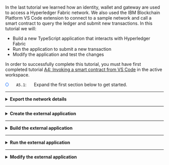 In the last tutorial we learned how an identity, wallet and gateway are used to access a Hyperledger Fabric network. We also used the IBM Blockchain Platform VS Code extension to connect to a sample network and call a smart contract to query the ledger and submit new transactions. In this tutorial we will:

* Build a new TypeScript application that interacts with Hyperledger Fabric
* Run the application to submit a new transaction
* Modify the application and test the changes

In order to successfully complete this tutorial, you must have first completed tutorial <a href='./a4.md'>A4: Invoking a smart contract from VS Code</a> in the active workspace.

<img src="./images/bullet.png" alt="[]"></img> &nbsp;&nbsp;&nbsp;&nbsp; `A5.1`: &nbsp;&nbsp;&nbsp;&nbsp;
Expand the first section below to get started.

---
<details>
<summary><b>Export the network details</b></summary>


As we have seen, to interact with a Hyperledger Fabric network it is necessary to have:
* a connection profile
* a wallet containing one or more identities

Our sample application will use the same identity and connection profile used by VS Code to interact with the sample network.

We will start by exporting a *connection profile*.

<img src="./images/bullet.png" alt="[]"></img> &nbsp;&nbsp;&nbsp;&nbsp; `A5.2`: &nbsp;&nbsp;&nbsp;&nbsp;
With the gateway connected, move the mouse over the Fabric Gateways view, click the ellipsis that appears and select "Export Connection Profile".

<img src="./images/a5.2.png" alt="Export connection profile"></img>

<img src="./images/bullet.png" alt="[]"></img> &nbsp;&nbsp;&nbsp;&nbsp; `A5.3`: &nbsp;&nbsp;&nbsp;&nbsp;
Create a new folder called 'demo-application' as a peer of the demo-contract project we created earlier. Give the connection profile a convenient name ('connection.json') and export it into the new folder.

<img src="./images/a5.3.png" alt="New application"></img>

We will now export our wallet.

<img src="./images/bullet.png" alt="[]"></img> &nbsp;&nbsp;&nbsp;&nbsp; `A5.4`: &nbsp;&nbsp;&nbsp;&nbsp;
In the Fabric Wallets view, expand '1 Org Local Fabric', right click 'Org1' and select 'Export Wallet'.

Take care not to click on the Orderer organization's wallet by mistake.

<img src="./images/a5.4.png" alt="Export Wallet" width='300'></img>

<img src="./images/bullet.png" alt="[]"></img> &nbsp;&nbsp;&nbsp;&nbsp; `A5.5`: &nbsp;&nbsp;&nbsp;&nbsp;
Navigate into the 'demo-application' folder, change the name to 'Org1Wallet' and click Export to save the wallet.

<img src="./images/a5.5.png" alt="Export Wallet file dialog"></img>

<img src="./images/bullet.png" alt="[]"></img> &nbsp;&nbsp;&nbsp;&nbsp; `A5.6`: &nbsp;&nbsp;&nbsp;&nbsp;
Expand the next section of the tutorial to continue.

</details>


---

<details>
<summary><b>Create the external application</b></summary>

Let's start by adding the demo-application folder to the VS Code workspace.

<img src="./images/bullet.png" alt="[]"></img> &nbsp;&nbsp;&nbsp;&nbsp; `A5.7`: &nbsp;&nbsp;&nbsp;&nbsp;
From the VS Code menu bar click "File" -> "Add Folder to Workspace..."

<img src="./images/a5.7.png" alt="Add Folder to Workspace"></img>

<img src="./images/bullet.png" alt="[]"></img> &nbsp;&nbsp;&nbsp;&nbsp; `A5.8`: &nbsp;&nbsp;&nbsp;&nbsp;
Highlight the 'demo-application' folder and click 'Add'.

<img src="./images/a5.8.1.png" alt="demo-application folder"></img>

After adding the folder to the workspace, VS Code will show the Explorer side bar, with the new 'demo-application' folder underneath 'demo-contract'.

The demo-application folder should contain a subfolder called 'Org1Wallet' (the wallet) and a connection profile called 'connection.json'.

<img src="./images/a5.8.2.png" alt="Explorer side bar"></img>

In order to build a working Typescript application we will now create three files in addition to the wallet and connection profile:
* **create.ts**: The TypeScript application containing the logic required to connect to the Hyperledger Fabric sample network and submit a new transaction.
* **tsconfig.json**: TypeScript compiler options, including source and destination locations
* **package.json**: Application metadata, including the Hyperledger Fabric client SDK dependencies, and commands to build and test the application.

We will start by creating *create.ts* inside a *src* folder.


<img src="./images/bullet.png" alt="[]"></img> &nbsp;&nbsp;&nbsp;&nbsp; `A5.9`: &nbsp;&nbsp;&nbsp;&nbsp;
Right-click 'demo-application' and select 'New Folder'.

<img src="./images/a5.9.png" alt="Add src folder"></img>

<img src="./images/bullet.png" alt="[]"></img> &nbsp;&nbsp;&nbsp;&nbsp; `A5.10`: &nbsp;&nbsp;&nbsp;&nbsp;
Name the folder 'src'.

<img src="./images/a5.10.png" alt="Name src"></img>

<img src="./images/bullet.png" alt="[]"></img> &nbsp;&nbsp;&nbsp;&nbsp; `A5.11`: &nbsp;&nbsp;&nbsp;&nbsp;
Right-click 'src' and select 'New File'.

<img src="./images/a5.11.png" alt="Add create.ts file"></img>

<img src="./images/bullet.png" alt="[]"></img> &nbsp;&nbsp;&nbsp;&nbsp; `A5.12`: &nbsp;&nbsp;&nbsp;&nbsp;
Name the file '**create.ts**'.

<img src="./images/a5.12.png" alt="Name create.ts"></img>

<img src="./images/bullet.png" alt="[]"></img> &nbsp;&nbsp;&nbsp;&nbsp; `A5.13`: &nbsp;&nbsp;&nbsp;&nbsp;
In the editor view for the new create.ts file, copy and paste the following text. (The contents are also <a href="./resources/create.ts">available here</a>).

```typescript
import { Gateway, Wallets } from 'fabric-network';
import * as path from 'path';
import * as fs from 'fs';

async function main() {
  try {

    // Create a new file system based wallet for managing identities.
    const walletPath = path.join(process.cwd(), 'Org1Wallet');
    const wallet = await Wallets.newFileSystemWallet(walletPath);
    console.log(`Wallet path: ${walletPath}`);

    // Create a new gateway for connecting to our peer node.
    const gateway = new Gateway();
    const connectionProfilePath = path.resolve(__dirname, '..', 'connection.json');
    const connectionProfile = JSON.parse(fs.readFileSync(connectionProfilePath, 'utf8')); // eslint-disable-line @typescript-eslint/no-unsafe-assignment
    const connectionOptions = { wallet, identity: 'org1Admin', discovery: { enabled: true, asLocalhost: true } };
    await gateway.connect(connectionProfile, connectionOptions);

    // Get the network (channel) our contract is deployed to.
    const network = await gateway.getNetwork('mychannel');

    // Get the contract from the network.
    const contract = network.getContract('demo-contract');

    // Submit the specified transaction.
    await contract.submitTransaction('createMyAsset', '002', 'Night Watch');
    console.log('Transaction has been submitted');

    // Disconnect from the gateway.
    gateway.disconnect();

  } catch (error) {
    console.error('Failed to submit transaction:',error);
    process.exit(1);
  }
}
void main();
```

<!-- If the above file is updated, please remember to also update the copy in the resources folder. -->

Your file should be 38 lines long. We will look through what the application is doing later on in this tutorial.

<img src="./images/bullet.png" alt="[]"></img> &nbsp;&nbsp;&nbsp;&nbsp; `A5.14`: &nbsp;&nbsp;&nbsp;&nbsp;
Save the file ('File' -> 'Save').

Saving the file will change the tab for the editor to show a cross; a solid circle here means that you have unsaved changes:

<img src="./images/a5.14.1.png" alt="saved vs. unsaved file"></img>

When you save, you will see various errors reported by VS Code. This is because we have not yet configured the set of external dependencies. 

<img src="./images/a5.14.2.png" alt="Compilation errors"></img>

We will next create the *tsconfig.json* file.

<img src="./images/bullet.png" alt="[]"></img> &nbsp;&nbsp;&nbsp;&nbsp; `A5.15`: &nbsp;&nbsp;&nbsp;&nbsp;
Right-click 'demo-application' (NOT 'src') and select 'New File'.

<img src="./images/a5.15.png" alt="Add tsconfig.json file"></img>

<img src="./images/bullet.png" alt="[]"></img> &nbsp;&nbsp;&nbsp;&nbsp; `A5.16`: &nbsp;&nbsp;&nbsp;&nbsp;
Name the file '**tsconfig.json**'.

<img src="./images/a5.16.png" alt="Name tsconfig.json"></img>

<img src="./images/bullet.png" alt="[]"></img> &nbsp;&nbsp;&nbsp;&nbsp; `A5.17`: &nbsp;&nbsp;&nbsp;&nbsp;
In the editor view for the new tsconfig.json file, copy and paste the following text. (The contents are also <a href="./resources/tsconfig.json">available here</a>).

```json
{
  "compilerOptions": {
    "target": "ES2017",
    "module": "commonjs",
    "allowJs": true,
    "sourceMap": true,
    "outDir": "./dist/",
    "strict": true,
    "noImplicitAny": true,
    "strictNullChecks": true,
    "strictFunctionTypes": true,
    "strictBindCallApply": true,
    "strictPropertyInitialization": true,
    "noImplicitThis": true,
    "alwaysStrict": true,
    "esModuleInterop": true,
    "forceConsistentCasingInFileNames": true
  },
  "include": [
    "./src/**/*"
  ],
  "exclude": [
    "node_modules"
  ]
}
```

<!-- If the above file is updated, please remember to also update the copy in the resources folder. -->

Your file should be 25 lines long.

Importantly, the tsconfig.json file specifies the source and output folders ('src' and 'dist' respectively), and enables compiler options for strict syntax checking of our Typescript.


<img src="./images/bullet.png" alt="[]"></img> &nbsp;&nbsp;&nbsp;&nbsp; `A5.18`: &nbsp;&nbsp;&nbsp;&nbsp;
Save the file ('File' -> 'Save').

Finally, we will create the *package.json* file.

<img src="./images/bullet.png" alt="[]"></img> &nbsp;&nbsp;&nbsp;&nbsp; `A5.19`: &nbsp;&nbsp;&nbsp;&nbsp;
Right-click 'demo-application' (NOT 'src') and select 'New File'.

<img src="./images/a5.19.png" alt="Add package.json file"></img>

<img src="./images/bullet.png" alt="[]"></img> &nbsp;&nbsp;&nbsp;&nbsp; `A5.20`: &nbsp;&nbsp;&nbsp;&nbsp;
Name the file '**package.json**'.

<img src="./images/a5.20.png" alt="Name package.json"></img>

<img src="./images/bullet.png" alt="[]"></img> &nbsp;&nbsp;&nbsp;&nbsp; `A5.21`: &nbsp;&nbsp;&nbsp;&nbsp;
In the editor view for the new package.json file, copy and paste the following text. (The contents are also <a href="./resources/package.json">available here</a>).

```json
{
  "name": "demo-application",
  "version": "1.0.0",
  "description": "Demo Application implemented in TypeScript",
  "main": "dist/index.js",
  "typings": "dist/index.d.ts",
  "engines": {
    "node": ">=8",
    "npm": ">=5"
  },
  "scripts": {
    "lint": "tslint -c tslint.json 'src/**/*.ts'",
    "pretest": "npm run lint",
    "test": "nyc mocha -r ts-node/register src/**/*.spec.ts",
    "resolve": "npx npm-force-resolutions",
    "build": "tsc",
    "build:watch": "tsc -w",
    "prepublishOnly": "npm run build",
    "start": "node ./dist/create.js",
    "create": "node ./dist/create.js",
    "query": "node ./dist/query.js",
    "listener": "node ./dist/listener.js"
  },
  "engineStrict": true,
  "author": "Hyperledger",
  "license": "Apache-2.0",
  "dependencies": {
    "fabric-network": "~2.1.0"
  },
  "devDependencies": {
    "@types/chai": "^4.2.0",
    "@types/mocha": "^5.2.7",
    "@types/node": "^10.12.10",
    "@types/sinon": "^7.0.13",
    "@types/sinon-chai": "^3.2.3",
    "chai": "^4.2.0",
    "chai-as-promised": "^7.1.1",
    "jsrsasign": "^8.0.13",
    "minimist": "^1.2.5",
    "mocha": "^6.2.0",
    "nyc": "^14.1.1",
    "sinon": "^7.4.1",
    "sinon-chai": "^3.3.0",
    "ts-node": "^8.3.0",
    "tslint": "^5.19.0",
    "typescript": "^3.6.2"
  },
  "nyc": {
    "extension": [
      ".ts",
      ".tsx"
    ],
    "exclude": [
      "coverage/**",
      "dist/**"
    ],
    "reporter": [
      "text-summary",
      "html"
    ],
    "all": true,
    "check-coverage": true,
    "statements": 100,
    "branches": 100,
    "functions": 100,
    "lines": 100
  },
  "resolutions": {
    "minimist": "^1.2.5",
    "mkdirp": "^1.0.4",
    "jsrsasign": "^8.0.13"
  }
}
```

<!-- If the above file is updated, please remember to also update the copy in the resources folder. -->

Your file should be 73 lines long. It describes the module dependencies of our application, including any required versions. It also configures a few scripts that we will run during the course of these tutorials.

<img src="./images/bullet.png" alt="[]"></img> &nbsp;&nbsp;&nbsp;&nbsp; `A5.22`: &nbsp;&nbsp;&nbsp;&nbsp;
Save the file ('File' -> 'Save').

At this stage, your application structure should contain a wallet folder ('Org1Wallet'), a source folder ('src') which contains a single file ('create.ts'), a connection profile ('connection.json'), package.json and tsconfig.json. If this is not the case, check the instructions and move and edit files as necessary.

<img src="./images/a5.22.png" alt="demo-application folder structure"></img>

In the next section we will build the application.

<img src="./images/bullet.png" alt="[]"></img> &nbsp;&nbsp;&nbsp;&nbsp; `A5.23`: &nbsp;&nbsp;&nbsp;&nbsp;
Expand the next section to continue.

</details>

---

<details>
<summary><b>Build the external application</b></summary>

Even though we've specified our application's dependencies inside package.json, we haven't yet loaded the required modules into our workspace and so errors remain. The next step is to install these modules so that the errors disappear and allow our application to be built and run.

<img src="./images/bullet.png" alt="[]"></img> &nbsp;&nbsp;&nbsp;&nbsp; `A5.24`: &nbsp;&nbsp;&nbsp;&nbsp;
Right-click 'demo-application' and select 'Open in Terminal'.

<img src="./images/a5.24.1.png" alt="Open in Terminal"></img>

This will bring to focus a terminal prompt inside VS Code.

<img src="./images/a5.24.2.png" alt="VS Code Terminal"></img>

<img src="./images/bullet.png" alt="[]"></img> &nbsp;&nbsp;&nbsp;&nbsp; `A5.25`: &nbsp;&nbsp;&nbsp;&nbsp;
In the terminal window type ``npm install`` and press Enter.

<img src="./images/a5.25.1.png" alt="npm install running"></img>

This will download the module dependencies into our project folder and may take a minute or so to complete. When it has finished, the prompt will return.

<img src="./images/a5.25.2.png" alt="npm install finished"></img>

The errors that were previously reported will now all vanish, and the demo-application folder will now contain a new 'node_modules' folder that contains the imported dependencies.

<img src="./images/a5.25.3.png" alt="No editor errors"></img>

   > <br>
   > <b>Resolving vulnerabilities</b>
   > <br>
   > Depending on the versions of your installed components, you might see software vulnerabilities reported in the terminal after installation and it is good practice to fix these. We recommend running the `npm run resolve` command in the same terminal window. This runs the `resolve` script described in our package.json.
   > <br>&nbsp;
   > <img src="./images/a5.25.4.png" alt="npm run resolve">
   > <br>&nbsp;

With our dependencies resolved we can now build our application.

<img src="./images/bullet.png" alt="[]"></img> &nbsp;&nbsp;&nbsp;&nbsp; `A5.26`: &nbsp;&nbsp;&nbsp;&nbsp;
In the main VS Code menu, click 'Terminal' -> 'Run Build Task...'.

<img src="./images/a5.26.png" alt="Run Build Task"></img>

<img src="./images/bullet.png" alt="[]"></img> &nbsp;&nbsp;&nbsp;&nbsp; `A5.27`: &nbsp;&nbsp;&nbsp;&nbsp;
In the command palette, find and click 'tsc: watch - tsconfig.json demo-application'.

Take care to select the correct option as there will be similar looking alternatives (build options for our smart contract project, for example). You might need to scroll the list to find the correct task.

<img src="./images/a5.27.1-a9.25.1.png" alt="tsc watch"></img>

After a few seconds, the application will have been built and the compiler will enter *'watch'* mode, which means that any changes to the source will cause an automatic recompilation. Using watch mode is useful as it means you do not have to force a rebuild each time you make a change.

<img src="./images/a5.27.2-a9.25.2.png" alt="Successful build and watch"></img>

You will also see a new 'dist' folder underneath the demo-application project. This contains the built version of the application, which is what we will run in the next section.

<img src="./images/a5.27.3.png" alt="New 'dist' folder"></img>

<img src="./images/bullet.png" alt="[]"></img> &nbsp;&nbsp;&nbsp;&nbsp; `A5.28`: &nbsp;&nbsp;&nbsp;&nbsp;
Expand the next section to continue.

</details>

---

<details>
<summary><b>Run the external application</b></summary>

We can run our application wherever we choose - it is just a standard Node.js application. However, VS Code additionally provides an integrated terminal facility whereby different tasks can be run in different terminals. We'll use that now to make all our outputs easily accessible within VS Code.

<img src="./images/bullet.png" alt="[]"></img> &nbsp;&nbsp;&nbsp;&nbsp; `A5.29`: &nbsp;&nbsp;&nbsp;&nbsp;
In the main VS Code menu, click 'Terminal' -> 'Run Task...'.

<img src="./images/a5.29.png" alt="Run Task"></img>

<img src="./images/bullet.png" alt="[]"></img> &nbsp;&nbsp;&nbsp;&nbsp; `A5.30`: &nbsp;&nbsp;&nbsp;&nbsp;
Find and select the task 'npm: start demo-application'.

Again, take care to select the correct task as there might be alternatives that look very similar. You might need to scroll the list to find the correct task. You may also need to click *Show All Tasks*.

<img src="./images/a5.30.png" alt="npm start"></img>

VS Code will offer to automatically scan the task output for us, but we will not do that here.

<img src="./images/bullet.png" alt="[]"></img> &nbsp;&nbsp;&nbsp;&nbsp; `A5.31`: &nbsp;&nbsp;&nbsp;&nbsp;
Click 'Continue without scanning the task output'.

<img src="./images/a5.31.1-a9.27.1.png" alt="option to not scan the task output"></img>


The task will now run. What it will do is run the *start* script that is defined in demo-application's package.json, which is the command `node ./dist/create.js`. You could run the same node command in any appropriately configured environment and achieve the same output.

(Note that the *start* script is identical to *create*; while convention is to name our default script *start*, having *create* also allows us to be more explicit about the application we are running.)


<img src="./images/a5.31.2.png" alt="npm start command in package.json"></img>

The task will be run inside a VS Code terminal and, after a brief pause, you will see it complete successfully.

<img src="./images/a5.31.3.png" alt="command output"></img>

> <br>
    > <b>Running the command a second time?</b>
    > <br> If you run the command again you will see errors like 'The my asset 002 already exists' and 'Endorsement has failed'.
    > <br>
    > If you review the implementation of the <i>createMyAsset</i> transaction, you'll see that this is intentional. You can quickly fix this by submitting the appropriate <i>deleteMyAsset</i> transaction in the Fabric Gateways view.
> <br>&nbsp;


<img src="./images/bullet.png" alt="[]"></img> &nbsp;&nbsp;&nbsp;&nbsp; `A5.32`: &nbsp;&nbsp;&nbsp;&nbsp;
Press any key in the terminal window to free it up for other tasks.

The Terminal window will switch back to what was there previously.

<br><h3 align='left'>Reviewing the application</h3>

At this stage it is worthwhile reviewing what the application actually did.

<img src="./images/bullet.png" alt="[]"></img> &nbsp;&nbsp;&nbsp;&nbsp; `A5.33`: &nbsp;&nbsp;&nbsp;&nbsp;
Click on the 'create.ts' tab in the VS Code editor (or load it from the Explorer view).

<img src="./images/a5.33.png" alt="create.ts"></img>

You can see the sequence of steps in the source file. The key elements are:
1. The wallet location on the local file system is specified using `newFileSystemWallet()`
2. A gateway is connected to using `gateway.connect()`. The gateway uses a set of connection options that control how it interacts with the network channels accessed via the connection profile. A gateway has a fixed set of options which include the identity, and whether or not it uses service discovery for example.
3. The gateway provides access to a set of network channels using `gateway.getNetwork()`.
4. The network channel provides access to a set of smart contracts using `network.getContract()`.
5. A new transaction is submitted using `contract.submitTransaction()`.
6. Control is returned to the application only when consensus is complete and the distributed ledger has been updated. 

We will now make a small change to the external application to call a different transaction.

<img src="./images/bullet.png" alt="[]"></img> &nbsp;&nbsp;&nbsp;&nbsp; `A5.34`: &nbsp;&nbsp;&nbsp;&nbsp;
Expand the next section of the tutorial to continue.

</details>

---

<details>
<summary><b>Modify the external application</b></summary>

Although submitting a transaction is the most important blockchain application operation, querying the ledger is the most common.

We're now going to query the ledger to verify that the createMyAsset transaction was added to the ledger correctly. To do this, we'll create a new query application based on our existing application.

<img src="./images/bullet.png" alt="[]"></img> &nbsp;&nbsp;&nbsp;&nbsp; `A5.35`: &nbsp;&nbsp;&nbsp;&nbsp;
In the Explorer view, right click 'create.ts' and select 'Copy'.

<img src="./images/a5.35.png" alt="Copy create.ts"></img>

<img src="./images/bullet.png" alt="[]"></img> &nbsp;&nbsp;&nbsp;&nbsp; `A5.36`: &nbsp;&nbsp;&nbsp;&nbsp;
Select the 'src' folder, right click and select 'Paste'.

<img src="./images/a5.36.1.png" alt="Paste action"></img>

This will create a new file inside the 'src' folder called 'create copy.ts'.

<img src="./images/a5.36.2.png" alt="create copy.ts"></img>

<img src="./images/bullet.png" alt="[]"></img> &nbsp;&nbsp;&nbsp;&nbsp; `A5.37`: &nbsp;&nbsp;&nbsp;&nbsp;
Right click the new file and select 'Rename'.

<img src="./images/a5.37.png" alt="rename 'create copy.ts'"></img>

<img src="./images/bullet.png" alt="[]"></img> &nbsp;&nbsp;&nbsp;&nbsp; `A5.38`: &nbsp;&nbsp;&nbsp;&nbsp;
Rename the file to 'query.ts', and press Enter to confirm.

<img src="./images/a5.38.png" alt="rename to 'query.ts'"></img>

<img src="./images/bullet.png" alt="[]"></img> &nbsp;&nbsp;&nbsp;&nbsp; `A5.39`: &nbsp;&nbsp;&nbsp;&nbsp;
With query.ts loaded in the editor, find and select the lines that submit the transaction:

<img src="./images/a5.39.png" alt="editing query.ts'"></img>

Our new application will attempt to evaluate the readMyAsset transaction and display the result.

<img src="./images/bullet.png" alt="[]"></img> &nbsp;&nbsp;&nbsp;&nbsp; `A5.40`: &nbsp;&nbsp;&nbsp;&nbsp;
Use copy and paste to replace these lines with the following:

```typescript
// Evaluate the specified transaction.
const result = await contract.evaluateTransaction('readMyAsset', '002');
console.log(`Transaction has been evaluated, result is: ${result.toString()}`);
```

<img src="./images/bullet.png" alt="[]"></img> &nbsp;&nbsp;&nbsp;&nbsp; `A5.41`: &nbsp;&nbsp;&nbsp;&nbsp;
Save the file ('File' -> 'Save').

As we previously enabled watch mode in the compiler, saving the file will automatically cause a recompilation. This will take a few seconds.

We can test the new application by running the correct task in npm. To save time, we created the query task when we implemented the package.json file earlier:

<img src="./images/a5.41.png" alt="npm query in package.json"></img>

<img src="./images/bullet.png" alt="[]"></img> &nbsp;&nbsp;&nbsp;&nbsp; `A5.42`: &nbsp;&nbsp;&nbsp;&nbsp;
In the main VS Code menu, click 'Terminal' -> 'Run Task...'.

<img src="./images/a5.29.png" alt="Run Task"></img>

<img src="./images/bullet.png" alt="[]"></img> &nbsp;&nbsp;&nbsp;&nbsp; `A5.43`: &nbsp;&nbsp;&nbsp;&nbsp;
Find and select the task 'npm: query demo-application'. You may also need to click *Show All Tasks*.

<img src="./images/a5.43.png" alt="npm query"></img>

<img src="./images/bullet.png" alt="[]"></img> &nbsp;&nbsp;&nbsp;&nbsp; `A5.44`: &nbsp;&nbsp;&nbsp;&nbsp;
Click 'Continue without scanning the task output'.

<img src="./images/a5.31.1-a9.27.1.png" alt="option to not scan task output"></img>

The task will be run and again, after a brief pause, you will see it complete successfully.

<img src="./images/a5.44.png" alt="query command output"></img>

Note that the output now shows the current value of the '002' key we entered earlier.

Congratulations! You've now written two applications: one that submits new transactions to the ledger and another that queries the current value of the ledger.

<br><h3 align='left'>Summary</h3>

In this tutorial we have built client applications that can submit and evaluate transactions on a Hyperledger Fabric blockchain.

Although the Fabric instance we've been working with is part of our VS Code environment, these applications can connect to any Hyperledger Fabric blockchain: you simply use the identity and connection profile for the target network when you create a gateway object you instantiate in your application.

In the same way as applications can change, smart contracts can evolve too. In the next tutorial we will try modifying our smart contract to see how the upgrade process works.

</details>
